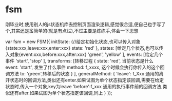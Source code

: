 # fsm
刚毕业时,使用别人的js状态机库去控制页面渲染逻辑,感觉很合适,便自己也手写了个,其实还是蛮简单的(就是有点烂),不过主要是练练手,体会一下思想

var fsm = new FSM({
    initState: {//给定初始化状态,也可以传入对象{state:xxx,leave:xxx,enter:xxx}
        state: 'red'
    },
    states: [给定几个状态,也可以传入对象{event:xxx,before:xxx,after:xxx}
        'green', 'yellow'
    ],
    events: [给定几个事件
        'start', 'stop'
    ],
    transforms: [转移过程
        {
            state: 'red', 当前状态是什么
            event: 'start', 发生了什么事件
            method: f_xxxx, 这个时候会执行你传入的这个回调方法
            to: 'green',转移后的状态
        }
    ],
    generalMethod: {
        'leave': f_Xxx 通用的离开状态时的回调方法,类似还有enter.如果试图为单个状态指定该回调,需要在给定状态时,传入一个对象,key为leave
        'before':f_xxx 通用的执行事件前的回调方法,类似还有after.如果试图为单个状态指定该回调,同上
    }
});

